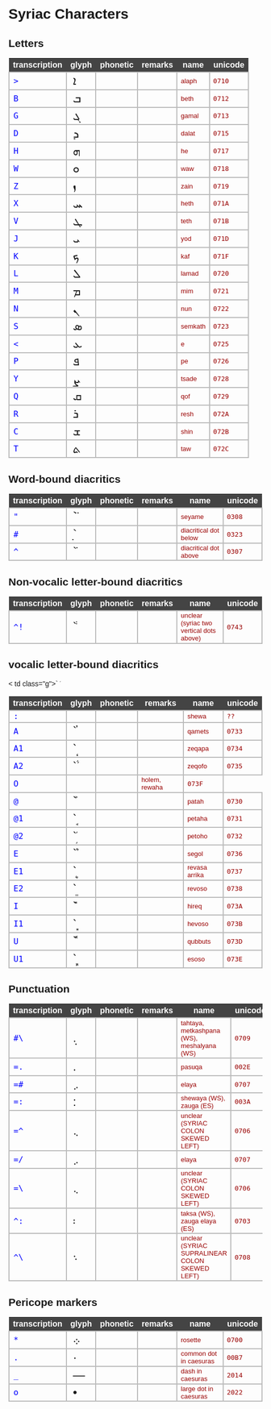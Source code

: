 # Syriac Characters

<style>
@font-face {
	font-family: "Estrangelo Edessa";
	src: url('https://github.com/annotation/text-fabric/blob/master/tf/server/static/fonts/SyrCOMEdessa.otf?raw=true');
	src: url('https://github.com/annotation/text-fabric/blob/master/tf/server/static/fonts/SyrCOMEdessa.woff?raw=true') format('woff');
}
</style>
<style>
body {
    font-family: sans-serif;
}
table.chars {
    border-collapse: collapse;
}
table.chars thead tr {
    color: #ffffff;
    background-color: #444444;
}
table.chars tbody td {
    border: 2px solid #bbbbbb;
    padding: 0.1em 0.5em;
}
h1.chars {
    margin-top: 1em;
}
.t {
    font-family: monospace;
    font-size: large;
    color: #0000ff;
}
.g {
    font-family: "Estrangelo Edessa", sans-serif;
    font-size: x-large;
}
.p {
    font-family: monospace;
    font-size: large;
    color: #666600;
}
.r {
    font-family: sans-serif;
    font-size: small;
    color: #555555;
}
.n {
    font-family: sans-serif;
    color: #990000;
    font-size: small;
}
.u {
    font-family: monospace;
    color: #990000;
}
</style>

## Letters

<table class="chars">
    <thead>
        <tr>
            <th>transcription</th>
            <th>glyph</th>
            <th>phonetic</th>
            <th>remarks</th>
            <th>name</th>
            <th>unicode</th>
        </tr>
    </thead>
    <tbody>
<tr>
  <td class="t">&gt;</td>
  <td class="g">ܐ</td>
  <td class="p"></td>
  <td class="r"></td>
  <td class="n">alaph</td>
  <td class="u">0710</td>
</tr>
<tr>
  <td class="t">B</td>
  <td class="g">ܒ</td>
  <td class="p"></td>
  <td class="r"></td>
  <td class="n">beth</td>
  <td class="u">0712</td>
</tr>
<tr>
  <td class="t">G</td>
  <td class="g">ܓ</td>
  <td class="p"></td>
  <td class="r"></td>
  <td class="n">gamal</td>
  <td class="u">0713</td>
</tr>
<tr>
  <td class="t">D</td>
  <td class="g">ܕ</td>
  <td class="p"></td>
  <td class="r"></td>
  <td class="n">dalat</td>
  <td class="u">0715</td>
</tr>
<tr>
  <td class="t">H</td>
  <td class="g">ܗ</td>
  <td class="p"></td>
  <td class="r"></td>
  <td class="n">he</td>
  <td class="u">0717</td>
</tr>
<tr>
  <td class="t">W</td>
  <td class="g">ܘ</td>
  <td class="p"></td>
  <td class="r"></td>
  <td class="n">waw</td>
  <td class="u">0718</td>
</tr>
<tr>
  <td class="t">Z</td>
  <td class="g">ܙ</td>
  <td class="p"></td>
  <td class="r"></td>
  <td class="n">zain</td>
  <td class="u">0719</td>
</tr>
<tr>
  <td class="t">X</td>
  <td class="g">ܚ</td>
  <td class="p"></td>
  <td class="r"></td>
  <td class="n">heth</td>
  <td class="u">071A</td>
</tr>
<tr>
  <td class="t">V</td>
  <td class="g">ܛ</td>
  <td class="p"></td>
  <td class="r"></td>
  <td class="n">teth</td>
  <td class="u">071B</td>
</tr>
<tr>
  <td class="t">J</td>
  <td class="g">ܝ</td>
  <td class="p"></td>
  <td class="r"></td>
  <td class="n">yod</td>
  <td class="u">071D</td>
</tr>
<tr>
  <td class="t">K</td>
  <td class="g">ܟ</td>
  <td class="p"></td>
  <td class="r"></td>
  <td class="n">kaf</td>
  <td class="u">071F</td>
</tr>
<tr>
  <td class="t">L</td>
  <td class="g">ܠ</td>
  <td class="p"></td>
  <td class="r"></td>
  <td class="n">lamad</td>
  <td class="u">0720</td>
</tr>
<tr>
  <td class="t">M</td>
  <td class="g">ܡ</td>
  <td class="p"></td>
  <td class="r"></td>
  <td class="n">mim</td>
  <td class="u">0721</td>
</tr>
<tr>
  <td class="t">N</td>
  <td class="g">ܢ</td>
  <td class="p"></td>
  <td class="r"></td>
  <td class="n">nun</td>
  <td class="u">0722</td>
</tr>
<tr>
  <td class="t">S</td>
  <td class="g">ܣ</td>
  <td class="p"></td>
  <td class="r"></td>
  <td class="n">semkath</td>
  <td class="u">0723</td>
</tr>
<tr>
  <td class="t">&lt;</td>
  <td class="g">ܥ</td>
  <td class="p"></td>
  <td class="r"></td>
  <td class="n">e</td>
  <td class="u">0725</td>
</tr>
<tr>
  <td class="t">P</td>
  <td class="g">ܦ</td>
  <td class="p"></td>
  <td class="r"></td>
  <td class="n">pe</td>
  <td class="u">0726</td>
</tr>
<tr>
  <td class="t">Y</td>
  <td class="g">ܨ</td>
  <td class="p"></td>
  <td class="r"></td>
  <td class="n">tsade</td>
  <td class="u">0728</td>
</tr>
<tr>
  <td class="t">Q</td>
  <td class="g">ܩ</td>
  <td class="p"></td>
  <td class="r"></td>
  <td class="n">qof</td>
  <td class="u">0729</td>
</tr>
<tr>
  <td class="t">R</td>
  <td class="g">ܪ</td>
  <td class="p"></td>
  <td class="r"></td>
  <td class="n">resh</td>
  <td class="u">072A</td>
</tr>
<tr>
  <td class="t">C</td>
  <td class="g">ܫ</td>
  <td class="p"></td>
  <td class="r"></td>
  <td class="n">shin</td>
  <td class="u">072B</td>
</tr>
<tr>
  <td class="t">T</td>
  <td class="g">ܬ</td>
  <td class="p"></td>
  <td class="r"></td>
  <td class="n">taw</td>
  <td class="u">072C</td>
</tr>
    </tbody>
</table>

## Word-bound diacritics

<table class="chars">
    <thead>
        <tr>
            <th>transcription</th>
            <th>glyph</th>
            <th>phonetic</th>
            <th>remarks</th>
            <th>name</th>
            <th>unicode</th>
        </tr>
    </thead>
    <tbody>
<tr>
  <td class="t">"</td>
  <td class="g">`̈</td>
  <td class="p"></td>
  <td class="r"></td>
  <td class="n">seyame</td>
  <td class="u">0308</td>
</tr>
<tr>
  <td class="t">#</td>
  <td class="g">`̣</td>
  <td class="p"></td>
  <td class="r"></td>
  <td class="n">diacritical dot below</td>
  <td class="u">0323</td>
</tr>
<tr>
  <td class="t">^</td>
  <td class="g">`̇</td>
  <td class="p"></td>
  <td class="r"></td>
  <td class="n">diacritical dot above</td>
  <td class="u">0307</td>
</tr>
    </tbody>
</table>

## Non-vocalic letter-bound diacritics

<table class="chars">
    <thead>
        <tr>
            <th>transcription</th>
            <th>glyph</th>
            <th>phonetic</th>
            <th>remarks</th>
            <th>name</th>
            <th>unicode</th>
        </tr>
    </thead>
    <tbody>
<tr>
  <td class="t">^!</td>
  <td class="g">`݃</td>
  <td class="p"></td>
  <td class="r"></td>
  <td class="n">unclear (syriac two vertical dots above)</td>
  <td class="u">0743</td>
</tr>
    </tbody>
</table>

## vocalic letter-bound diacritics

<table class="chars">
    <thead>
        <tr>
            <th>transcription</th>
            <th>glyph</th>
            <th>phonetic</th>
            <th>remarks</th>
            <th>name</th>
            <th>unicode</th>
        </tr>
    </thead>
    <tbody>
<tr>
  <td class="t">:</td>
  <td class="g"></td>
  <td class="p"></td>
  <td class="r"></td>
  <td class="n">shewa</td>
  <td class="u">??</td>
</tr>
<tr>
  <td class="t">A</td>
  <td class="g">`ܳ</td>
  <td class="p"></td>
  <td class="r"></td>
  <td class="n">qamets</td>
  <td class="u">0733</td>
</tr>
<tr>
  <td class="t">A1</td>
  <td class="g">`ܴ</td>
  <td class="p"></td>
  <td class="r"></td>
  <td class="n">zeqapa</td>
  <td class="u">0734</td>
</tr>
<tr>
  <td class="t">A2</td>
  <td class="g">`ܵ</td>
  <td class="p"></td>
  <td class="r"></td>
  <td class="n">zeqofo</td>
  <td class="u">0735</td>
</tr>
<tr>
  <td class="t">O</td><
  td class="g">`ܿ</td>
  <td class="p"></td>
  <td class="r"></td>
  <td class="n">holem, rewaha</td>
  <td class="u">073F</td>
</tr>
<tr>
  <td class="t">@</td>
  <td class="g">`ܰ</td>
  <td class="p"></td>
  <td class="r"></td>
  <td class="n">patah</td>
  <td class="u">0730</td>
</tr>
<tr>
  <td class="t">@1</td>
  <td class="g">`ܱ</td>
  <td class="p"></td>
  <td class="r"></td>
  <td class="n">petaha</td>
  <td class="u">0731</td>
</tr>
<tr>
  <td class="t">@2</td>
  <td class="g">`ܲ</td>
  <td class="p"></td>
  <td class="r"></td>
  <td class="n">petoho</td>
  <td class="u">0732</td>
</tr>
<tr>
  <td class="t">E</td>
  <td class="g">`ܶ</td>
  <td class="p"></td>
  <td class="r"></td>
  <td class="n">segol</td>
  <td class="u">0736</td>
</tr>
<tr>
  <td class="t">E1</td>
  <td class="g">`ܷ</td>
  <td class="p"></td>
  <td class="r"></td>
  <td class="n">revasa arrika</td>
  <td class="u">0737</td>
</tr>
<tr>
  <td class="t">E2</td>
  <td class="g">`ܸ</td>
  <td class="p"></td>
  <td class="r"></td>
  <td class="n">revoso</td>
  <td class="u">0738</td>
</tr>
<tr>
  <td class="t">I</td>
  <td class="g">`ܺ</td>
  <td class="p"></td>
  <td class="r"></td>
  <td class="n">hireq</td>
  <td class="u">073A</td>
</tr>
<tr>
  <td class="t">I1</td>
  <td class="g">`ܻ</td>
  <td class="p"></td>
  <td class="r"></td>
  <td class="n">hevoso</td>
  <td class="u">073B</td>
</tr>
<tr>
  <td class="t">U</td>
  <td class="g">`ܽ</td>
  <td class="p"></td>
  <td class="r"></td>
  <td class="n">qubbuts</td>
  <td class="u">073D</td>
</tr>
<tr>
  <td class="t">U1</td>
  <td class="g">`ܾ</td>
  <td class="p"></td>
  <td class="r"></td>
  <td class="n">esoso</td>
  <td class="u">073E</td>
</tr>
    </tbody>
</table>

## Punctuation

<table class="chars">
    <thead>
        <tr>
            <th>transcription</th>
            <th>glyph</th>
            <th>phonetic</th>
            <th>remarks</th>
            <th>name</th>
            <th>unicode</th>
        </tr>
    </thead>
    <tbody>
<tr>
  <td class="t">#&#92;</td>
  <td class="g">܉</td>
  <td class="p"></td>
  <td class="r"></td>
  <td class="n">tahtaya, metkashpana (WS), meshalyana (WS)</td>
  <td class="u">0709</td>
</tr>
<tr>
  <td class="t">=.</td>
  <td class="g">.</td>
  <td class="p"></td>
  <td class="r"></td>
  <td class="n">pasuqa</td>
  <td class="u">002E</td>
</tr>
<tr>
  <td class="t">=#</td>
  <td class="g">܇</td>
  <td class="p"></td>
  <td class="r"></td>
  <td class="n">elaya</td>
  <td class="u">0707</td>
</tr>
<tr>
  <td class="t">=:</td>
  <td class="g">:</td>
  <td class="p"></td>
  <td class="r"></td>
  <td class="n">shewaya (WS), zauga (ES)</td>
  <td class="u">003A</td>
</tr>
<tr>
  <td class="t">=^</td>
  <td class="g">܆</td>
  <td class="p"></td>
  <td class="r"></td>
  <td class="n">unclear (SYRIAC COLON SKEWED LEFT)</td>
  <td class="u">0706</td>
</tr>
<tr>
  <td class="t">=/</td>
  <td class="g">܇</td>
  <td class="p"></td>
  <td class="r"></td>
  <td class="n">elaya</td>
  <td class="u">0707</td>
</tr>
<tr>
  <td class="t">=&#92;</td>
  <td class="g">܆</td>
  <td class="p"></td>
  <td class="r"></td>
  <td class="n">unclear (SYRIAC COLON SKEWED LEFT)</td>
  <td class="u">0706</td>
</tr>
<tr>
  <td class="t">^:</td>
  <td class="g">܃</td>
  <td class="p"></td>
  <td class="r"></td>
  <td class="n">taksa (WS), zauga elaya (ES)</td>
  <td class="u">0703</td>
</tr>
<tr>
  <td class="t">^&#92;</td>
  <td class="g">܈</td>
  <td class="p"></td>
  <td class="r"></td>
  <td class="n">unclear (SYRIAC SUPRALINEAR COLON SKEWED LEFT)</td>
  <td class="u">0708</td>
</tr>
    </tbody>
</table>

## Pericope markers

<table class="chars">
    <thead>
        <tr>
            <th>transcription</th>
            <th>glyph</th>
            <th>phonetic</th>
            <th>remarks</th>
            <th>name</th>
            <th>unicode</th>
        </tr>
    </thead>
    <tbody>
<tr>
  <td class="t">&#42;</td>
  <td class="g">܀</td>
  <td class="p"></td>
  <td class="r"></td>
  <td class="n">rosette</td>
  <td class="u">0700</td>
</tr>
<tr>
  <td class="t">.</td>
  <td class="g">·</td>
  <td class="p"></td>
  <td class="r"></td>
  <td class="n">common dot in caesuras</td>
  <td class="u">00B7</td>
</tr>
<tr>
  <td class="t">&#95;</td>
  <td class="g">—</td>
  <td class="p"></td>
  <td class="r"></td>
  <td class="n">dash in caesuras</td>
  <td class="u">2014</td>
</tr>
<tr>
  <td class="t">o</td>
  <td class="g">•</td>
  <td class="p"></td>
  <td class="r"></td>
  <td class="n">large dot in caesuras</td>
  <td class="u">2022</td>
</tr>
    </tbody>
</table>

